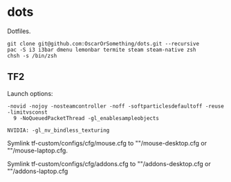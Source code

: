 # dots
Dotfiles.

```
git clone git@github.com:OscarOrSomething/dots.git --recursive
pac -S i3 i3bar dmenu lemonbar termite steam steam-native zsh
chsh -s /bin/zsh
```

## TF2

Launch options:

```
-novid -nojoy -nosteamcontroller -noff -softparticlesdefaultoff -reuse -limitvsconst
  9 -NoQueuedPacketThread -gl_enablesampleobjects

NVIDIA: -gl_nv_bindless_texturing
```

Symlink tf-custom/configs/cfg/mouse.cfg to ""/mouse-desktop.cfg or ""/mouse-laptop.cfg.

Symlink tf-custom/configs/cfg/addons.cfg to ""/addons-desktop.cfg or ""/addons-laptop.cfg

